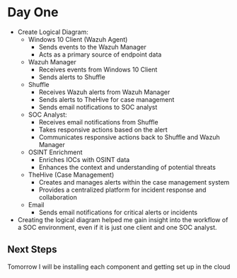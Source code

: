 # ﻿Day One

- Create Logical Diagram:
  * Windows 10 Client (Wazuh Agent)
      * Sends events to the Wazuh Manager
      * Acts as a primary source of endpoint data
   * Wazuh Manager
      * Receives events from Windows 10 Client
      * Sends alerts to Shuffle
   * Shuffle
      * Receives Wazuh alerts from Wazuh Manager
      * Sends alerts to TheHive for case management
      * Sends email notifications to SOC analyst
   * SOC Analyst:
      * Receives email notifications from Shuffle
      * Takes responsive actions based on the alert
      * Communicates responsive actions back to Shuffle and Wazuh Manager
   * OSINT Enrichment
      * Enriches IOCs with OSINT data
      * Enhances the context and understanding of potential threats
   * TheHive (Case Management)
      * Creates and manages alerts within the case management system
      * Provides a centralized platform for incident response and collaboration
   * Email
      * Sends email notifications for critical alerts or incidents
- Creating the logical diagram helped me gain insight into the workflow of a SOC environment, even if it is just one client and one SOC analyst.

## Next Steps

Tomorrow I will be installing each component and getting set up in the cloud
